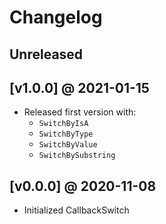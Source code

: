 # Changelog

## Unreleased

## [v1.0.0] @ 2021-01-15

- Released first version with:
  - `SwitchByIsA`
  - `SwitchByType`
  - `SwitchByValue`
  - `SwitchBySubstring`

## [v0.0.0] @ 2020-11-08

- Initialized CallbackSwitch
